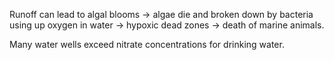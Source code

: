 Runoff can lead to algal blooms -> algae die and broken down by bacteria using up oxygen in water -> hypoxic dead zones -> death of marine animals.

Many water wells exceed nitrate concentrations for drinking water.